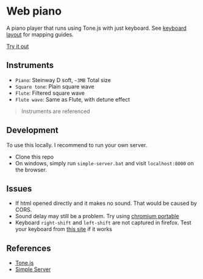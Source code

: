 # Web piano
A piano player that runs using Tone.js with just keyboard. See [keyboard layout](keyboard-layout.png) for mapping guides.

[Try it out](https://custap80.github.io/instr)


## Instruments
- `Piano`: Steinway D soft, `~3MB` Total size
- `Square tone`: Plain square wave
- `Flute`: Filtered square wave
- `Flute wave`: Same as Flute, with detune effect

> Instruments are referenced


## Development
To use this locally. I recommend to run your own server.
- Clone this repo
- On windows, simply run `simple-server.bat` and visit `localhost:8000` on the browser.


## Issues
- If html opened directly and it makes no sound. That would be caused by CORS.
- Sound delay may still be a problem. Try using [chromium portable](https://github.com/custap80/cef-builds/releases)
- Keyboard `right-shift` and `left-shift` are not captured in firefox. Test your keyboard from [this site](https://www.toptal.com/developers/keycode) if it works


## References
- [Tone.js](https://github.com/Tonejs/Tone.js)
- [Simple Server](https://github.com/TheWaWaR/simple-http-server)
